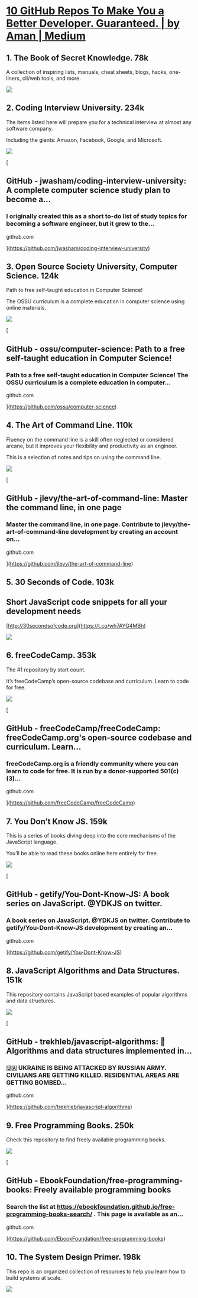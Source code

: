 # [10 GitHub Repos To Make You a Better Developer. Guaranteed. | by Aman | Medium](https://medium.com/@AmanPawasker/10-famous-github-repositories-that-will-make-you-a-better-developer-guaranteed-e7342e2f6f1b)

## 1\. The Book of Secret Knowledge. 78k

A collection of inspiring lists, manuals, cheat sheets, blogs, hacks, one-liners, cli/web tools, and more.

![](https://miro.medium.com/v2/resize:fit:680/1*UJiUEnT7Zmccda66nCl9MQ.jpeg)



## 2\. Coding Interview University. 234k

The items listed here will prepare you for a technical interview at almost any software company.

Including the giants: Amazon, Facebook, Google, and Microsoft.

![](https://miro.medium.com/v2/resize:fit:640/1*EuU9KZq7R2y4Hw6QuQF2NQ.png)

[

## GitHub - jwasham/coding-interview-university: A complete computer science study plan to become a…

### I originally created this as a short to-do list of study topics for becoming a software engineer, but it grew to the…

github.com

](https://github.com/jwasham/coding-interview-university)

## 3\. Open Source Society University, Computer Science. 124k

Path to free self-taught education in Computer Science!

The OSSU curriculum is a complete education in computer science using online materials.

![](https://miro.medium.com/v2/resize:fit:680/1*PewcFWuBMOGO7lFMdiiYbA.jpeg)

[

## GitHub - ossu/computer-science: Path to a free self-taught education in Computer Science!

### Path to a free self-taught education in Computer Science! The OSSU curriculum is a complete education in computer…

github.com

](https://github.com/ossu/computer-science)

## 4\. The Art of Command Line. 110k

Fluency on the command line is a skill often neglected or considered arcane, but it improves your flexibility and productivity as an engineer.

This is a selection of notes and tips on using the command line.

![](https://miro.medium.com/v2/resize:fit:480/1*jop0h5DxiEhXgPUPoIuYiA.png)

[

## GitHub - jlevy/the-art-of-command-line: Master the command line, in one page

### Master the command line, in one page. Contribute to jlevy/the-art-of-command-line development by creating an account on…

github.com

](https://github.com/jlevy/the-art-of-command-line)

## 5\. 30 Seconds of Code. 103k

## Short JavaScript code snippets for all your development needs

[http://30secondsofcode.org](https://t.co/wh7AYG4MBh)

![](https://miro.medium.com/v2/resize:fit:680/1*yD71d8wFyUgexOV69VPgVQ.jpeg)

## 6\. freeCodeCamp. 353k

The #1 repository by start count.

It’s freeCodeCamp’s open-source codebase and curriculum. Learn to code for free.

![](https://miro.medium.com/v2/resize:fit:680/1*M0p3ADJvTZ5e4DOI6X1ylA.jpeg)

[

## GitHub - freeCodeCamp/freeCodeCamp: freeCodeCamp.org's open-source codebase and curriculum. Learn…

### freeCodeCamp.org is a friendly community where you can learn to code for free. It is run by a donor-supported 501(c)(3)…

github.com

](https://github.com/freeCodeCamp/freeCodeCamp)

## 7\. You Don’t Know JS. 159k

This is a series of books diving deep into the core mechanisms of the JavaScript language.

You’ll be able to read these books online here entirely for free.

![](https://miro.medium.com/v2/resize:fit:680/0*Z9MuJ3gdjq1uqTYY)

[

## GitHub - getify/You-Dont-Know-JS: A book series on JavaScript. @YDKJS on twitter.

### A book series on JavaScript. @YDKJS on twitter. Contribute to getify/You-Dont-Know-JS development by creating an…

github.com

](https://github.com/getify/You-Dont-Know-JS)

## 8\. JavaScript Algorithms and Data Structures. 151k

This repository contains JavaScript based examples of popular algorithms and data structures.

![](https://miro.medium.com/v2/resize:fit:700/1*ahGzNmYaTbJCycexEyq1uQ.png)

[

## GitHub - trekhleb/javascript-algorithms: 📝 Algorithms and data structures implemented in…

### 🇺🇦 UKRAINE IS BEING ATTACKED BY RUSSIAN ARMY. CIVILIANS ARE GETTING KILLED. RESIDENTIAL AREAS ARE GETTING BOMBED…

github.com

](https://github.com/trekhleb/javascript-algorithms)

## 9\. Free Programming Books. 250k

Check this repository to find freely available programming books.

![](https://miro.medium.com/v2/resize:fit:680/1*Op6KjZQ1tXFKhdnxH9XRgA.jpeg)

[

## GitHub - EbookFoundation/free-programming-books: Freely available programming books

### Search the list at https://ebookfoundation.github.io/free-programming-books-search/ . This page is available as an…

github.com

](https://github.com/EbookFoundation/free-programming-books)

## 10\. The System Design Primer. 198k

This repo is an organized collection of resources to help you learn how to build systems at scale.

![](https://miro.medium.com/v2/resize:fit:680/1*IhWk7QuhL5qNQjtp3X0m7g.jpeg)




